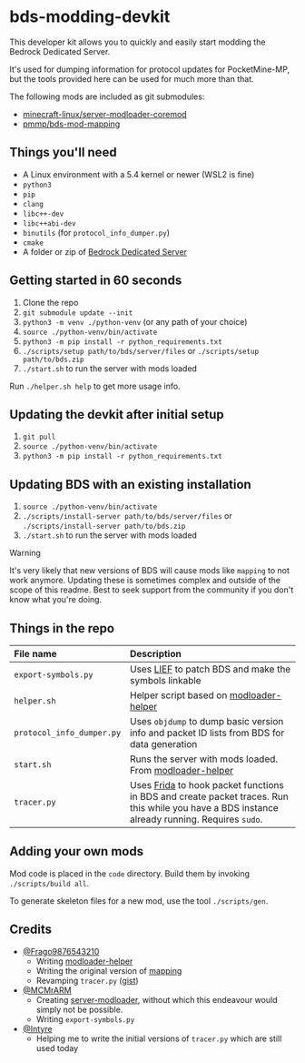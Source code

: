 # bds-modding-devkit
This developer kit allows you to quickly and easily start modding the Bedrock Dedicated Server.

It's used for dumping information for protocol updates for PocketMine-MP, but the tools provided here can be used for much more than that.

The following mods are included as git submodules:
- [minecraft-linux/server-modloader-coremod](https://github.com/minecraft-linux/server-modloader-coremod)
- [pmmp/bds-mod-mapping](https://github.com/pmmp/bds-mod-mapping)

## Things you'll need
- A Linux environment with a 5.4 kernel or newer (WSL2 is fine)
- `python3`
- `pip`
- `clang`
- `libc++-dev`
- `libc++abi-dev`
- `binutils` (for `protocol_info_dumper.py`)
- `cmake`
- A folder or zip of [Bedrock Dedicated Server](https://minecraft.net/download/server/bedrock)

## Getting started in 60 seconds
1. Clone the repo
2. `git submodule update --init`
3. `python3 -m venv ./python-venv` (or any path of your choice)
4. `source ./python-venv/bin/activate`
5. `python3 -m pip install -r python_requirements.txt`
6. `./scripts/setup path/to/bds/server/files` or `./scripts/setup path/to/bds.zip`
7. `./start.sh` to run the server with mods loaded

Run `./helper.sh help` to get more usage info.

## Updating the devkit after initial setup
1. `git pull`
2. `source ./python-venv/bin/activate`
3. `python3 -m pip install -r python_requirements.txt`

## Updating BDS with an existing installation
1. `source ./python-venv/bin/activate`
2. `./scripts/install-server path/to/bds/server/files` or `./scripts/install-server path/to/bds.zip`
3. `./start.sh` to run the server with mods loaded

> [!WARNING]
> It's very likely that new versions of BDS will cause mods like `mapping` to not work anymore.
> Updating these is sometimes complex and outside of the scope of this readme. Best to seek
> support from the community if you don't know what you're doing.

## Things in the repo
| File name | Description |
|:----------|:------------|
| `export-symbols.py` | Uses [LIEF](https://github.com/lief-project/LIEF) to patch BDS and make the symbols linkable |
| `helper.sh` | Helper script based on [modloader-helper](https://github.com/Frago9876543210/modloader-helper) |
| `protocol_info_dumper.py` | Uses `objdump` to dump basic version info and packet ID lists from BDS for data generation |
| `start.sh` | Runs the server with mods loaded. From [modloader-helper](https://github.com/Frago9876543210/modloader-helper) |
| `tracer.py` | Uses [Frida](https://frida.re) to hook packet functions in BDS and create packet traces. Run this while you have a BDS instance already running. Requires `sudo`. |

## Adding your own mods
Mod code is placed in the `code` directory. Build them by invoking `./scripts/build all`.

To generate skeleton files for a new mod, use the tool `./scripts/gen`.

## Credits
- [@Frago9876543210](https://github.com/Frago9876543210)
  - Writing [modloader-helper](https://github.com/Frago9876543210/modloader-helper)
  - Writing the original version of [mapping](https://github.com/pmmp/mapping)
  - Revamping `tracer.py` ([gist](https://gist.github.com/Frago9876543210/2e5de55f1bb7e42594b73f5665391bf4#file-tracer-py))
- [@MCMrARM](https://github.com/MCMrARM)
  - Creating [server-modloader](https://github.com/minecraft-linux/server-modloader), without which this endeavour would simply not be possible.
  - Writing `export-symbols.py`
- [@Intyre](https://github.com/Intyre)
  - Helping me to write the initial versions of `tracer.py` which are still used today
